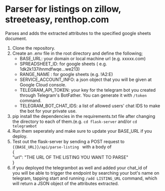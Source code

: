 # Parser for listings on zillow, streeteasy, renthop.com 
Parses and adds the extracted attributes to the specified google sheets document.  

1. Clone the repository.  
2. Create an .env file in the root directory and define the following;  
   - BASE_URL: your domain or local machine url (e.g. xxxxx.com)
   - SPREADSHEET_ID: for google sheets ( e.g. 1dk2k137ihnmdfwqe...we213)
   - RANGE_NAME : for google sheets (e.g. !A2:E)  
   - SERVICE_ACCOUNT_INFO: a json object that you will be given at Google Cloud console.  
   - TELEGRAM_API_TOKEN: your key for the telegram bot you created through Telegram's BotFather. You can generate it with ```/token``` command.
   - TELEGRAM_BOT_CHAT_IDS: a list of allowed users' chat IDS to make the bot for your private use. 
4. pip install the dependencies in  the requirements.txt file  after changing the directory to each of them.(e.g. ```cd flask-server``` and/or ```cd telegrambot```  
5. Run them seperately and make sure to update your BASE_URL if you deploy.
6. Test out the flask-server by sending a POST request to ```{{BASE_URL}}/api/parse-listing ``` with a body of  
   {  
      "url": "THE URL OF THE LISTING YOU WANT TO PARSE"  
   }  
7. if you deployed the telegrambot as well and added your chat_id of you will be able to trigger the endpoint by searching your bot's name on telegram, tapping start and running ```/add LISTING_URL``` command, which will return a JSON object of the attributes extracted.  
   


